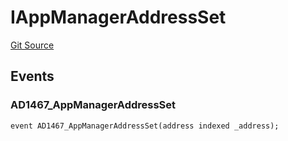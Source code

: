 # IAppManagerAddressSet
[Git Source](https://github.com/thrackle-io/tron/blob/f3bd6a25d2a231a2f0551b95491d3fdfe01415dc/src/common/IEvents.sol)


## Events
### AD1467_AppManagerAddressSet

```solidity
event AD1467_AppManagerAddressSet(address indexed _address);
```

